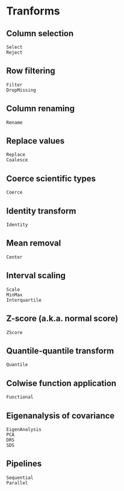 # Tranforms

## Column selection

```@docs
Select
Reject
```

## Row filtering

```@docs
Filter
DropMissing
```

## Column renaming

```@docs
Rename
```

## Replace values

```@docs
Replace
Coalesce
```

## Coerce scientific types

```@docs
Coerce
```

## Identity transform

```@docs
Identity
```

## Mean removal

```@docs
Center
```

## Interval scaling

```@docs
Scale
MinMax
Interquartile
```

## Z-score (a.k.a. normal score)

```@docs
ZScore
```

## Quantile-quantile transform

```@docs
Quantile
```


## Colwise function application

```@docs
Functional
```

## Eigenanalysis of covariance

```@docs
EigenAnalysis
PCA
DRS
SDS
```

## Pipelines

```@docs
Sequential
Parallel
```
